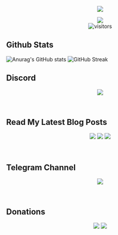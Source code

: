 <p align='center'><img src="https://user-images.githubusercontent.com/72663288/220564572-04384160-ec18-418d-a644-0d16dba1612c.png">
<p align="center">
<a href="https://hits.seeyoufarm.com"><img src="https://hits.seeyoufarm.com/api/count/incr/badge.svg?url=https%3A%2F%2Fgithub.com%2Fisuruwa&count_bg=%2379C83D&title_bg=%23555555&icon=&icon_color=%23E7E7E7&title=hits&edge_flat=false"/></a>
<br>
<img align="center" alt="visitors" src="https://visitor-badge.glitch.me/badge?page_id=isuruwa-admin" />
</p>

## Github Stats
![Anurag's GitHub stats](https://github-readme-stats.vercel.app/api?username=isuruwa&show_icons=true&theme=dark)
![GitHub Streak](https://streak-stats.demolab.com?user=isuruwa&theme=highcontrast)
<br>

## Discord
<p align='center'><a href="https://discordapp.com/users/873118843554385930"><img height=auto width=auto src="https://discord.c99.nl/widget/theme-2/873118843554385930.png" height="1000px"/></a></p><br>

## Read My Latest Blog Posts
<p align='center'><a href="https://mr-x.gq"><img src="https://img.shields.io/badge/Wordpress-21759B?style=for-the-badge&logo=wordpress&logoColor=white"/></a>
<a href="https://dev.to/isuruwa"><img src="https://img.shields.io/badge/dev.to-0A0A0A?style=for-the-badge&logo=devdotto&logoColor=white"/></a>
<a href="https://isuruwa.medium.com"><img src="https://img.shields.io/badge/Medium-12100E?style=for-the-badge&logo=medium&logoColor=white"/></a></p>
<br>

## Telegram Channel
<p align='center'><a href="https://t.me/technolk"><img src="https://img.shields.io/badge/Telegram-2CA5E0?style=for-the-badge&logo=telegram&logoColor=white"/> </a></p><br>
 
## Donations
<p align='center'><a href="https://www.buymeacoffee.com/isuruwa"><img src="https://img.icons8.com/color-glass/64/000000/coffee.png"/></a>
<a href="https://pastebin.com/iHWvSB3p"><img src="https://img.shields.io/badge/Bitcoin-000000?style=for-the-badge&logo=bitcoin&logoColor=white"/></a></p>
